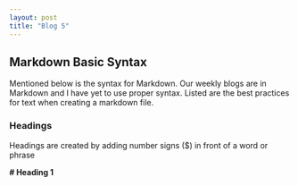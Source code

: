 ```yaml
---
layout: post
title: "Blog 5"
---
```


Markdown Basic Syntax
---------------------

Mentioned below is the syntax for Markdown. Our weekly blogs are in Markdown and I have yet to use proper syntax. Listed are the best practices for text when creating a markdown file.

### Headings

Headings are created by adding number signs ($) in front of a word or phrase

  **# Heading 1**
